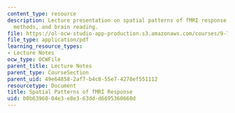 ```yaml
---
content_type: resource
description: Lecture presentation on spatial patterns of fMRI response, classification
  methods, and brain reading.
file: https://ol-ocw-studio-app-production.s3.amazonaws.com/courses/9-71-functional-mri-of-high-level-vision-fall-2007/b0b6396004e3e8e363ddd6695360660d_lec9_pattern.pdf
file_type: application/pdf
learning_resource_types:
- Lecture Notes
ocw_type: OCWFile
parent_title: Lecture Notes
parent_type: CourseSection
parent_uid: 49e64858-2af7-b4c8-55e7-4278ef551112
resourcetype: Document
title: Spatial Patterns of fMRI Response
uid: b0b63960-04e3-e8e3-63dd-d6695360660d
---
```

